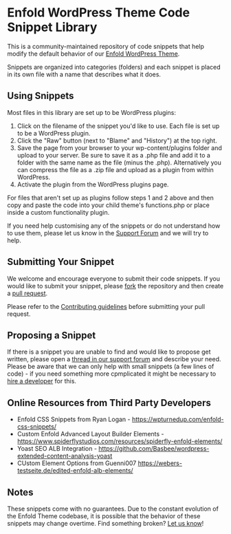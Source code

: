 Enfold WordPress Theme Code Snippet Library
========================

This is a community-maintained repository of code snippets that help modify the default behavior of our [Enfold WordPress Theme](https://themeforest.net/item/enfold-responsive-multipurpose-theme/4519990?ref=Kriesi).

Snippets are organized into categories (folders) and each snippet is placed in its own file with a name that describes what it does.

## Using Snippets

Most files in this library are set up to be WordPress plugins:

1. Click on the filename of the snippet you'd like to use. Each file is set up to be a WordPress plugin.
2. Click the "Raw" button (next to "Blame" and "History") at the top right.
3. Save the page from your browser to your wp-content/plugins folder and upload to your server. Be sure to save it as a .php file and add it to a folder with the same name as the file (minus the .php). Alternatively you can compress the file as a .zip file and upload as a plugin from within WordPress. 
4. Activate the plugin from the WordPress plugins page.

For files that aren't set up as plugins follow steps 1 and 2 above and then copy and paste the code into your child theme's functions.php or place inside a custom functionality plugin.

If you need help customising any of the snippets or do not understand how to use them, please let us know in the [Support Forum](http://www.kriesi.at/support/) and we will try to help.

## Submitting Your Snippet

We welcome and encourage everyone to submit their code snippets. If you would like to submit your snippet, please [fork](https://github.com/KriesiMedia/library/fork) the repository and then create a [pull request](https://github.com/KriesiMedia/library/compare/).

Please refer to the [Contributing guidelines](https://github.com/KriesiMedia/library/blob/master/CONTRIBUTING.md) before submitting your pull request.

## Proposing a Snippet

If there is a snippet you are unable to find and would like to propose get written, please open a [thread in our support forum](http://www.kriesi.at/support/) and describe your need. Please be aware that we can only help with small snippets (a few lines of code) - if you need something more cpmplicated it might be necessary to [hire a developer](http://www.kriesi.at/contact/customization) for this.

## Online Resources from Third Party Developers
* Enfold CSS Snippets from Ryan Logan - https://wpturnedup.com/enfold-css-snippets/ <br />
* Custom Enfold Advanced Layout Builder Elements - https://www.spiderflystudios.com/resources/spiderfly-enfold-elements/ <br />
* Yoast SEO ALB Integration - https://github.com/Basbee/wordpress-extended-content-analysis-yoast
* CUstom Element Options from Guenni007 https://webers-testseite.de/edited-enfold-alb-elements/

## Notes

These snippets come with no guarantees. Due to the constant evolution of the Enfold Theme codebase, it is possible that the behavior of these snippets may change overtime. Find something broken? [Let us know](http://www.kriesi.at/support/)!
